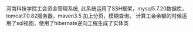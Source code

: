 河南科技学院工会资金管理系统,
此系统运用了SSH框架，mysql5.7.20数据库，tomcat7.0.82服务器，maven3.5 加上分页，模糊查询，
计算工会余额的时候运用了sql视图，使用了hibernate逆向工程生成了实体类
